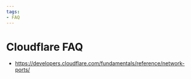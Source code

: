 ```yaml
---
tags:
- FAQ
---
```


# Cloudflare FAQ

- https://developers.cloudflare.com/fundamentals/reference/network-ports/
